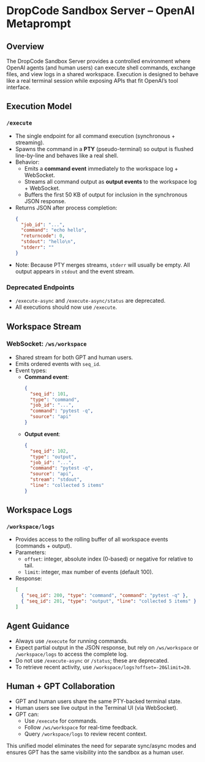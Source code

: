 # DropCode Sandbox Server – OpenAI Metaprompt

## Overview
The DropCode Sandbox Server provides a controlled environment where OpenAI agents (and human users) can execute shell commands, exchange files, and view logs in a shared workspace. Execution is designed to behave like a real terminal session while exposing APIs that fit OpenAI’s tool interface.

## Execution Model

### `/execute`
- The single endpoint for all command execution (synchronous + streaming).
- Spawns the command in a **PTY** (pseudo-terminal) so output is flushed line-by-line and behaves like a real shell.
- Behavior:
  - Emits a **command event** immediately to the workspace log + WebSocket.
  - Streams all command output as **output events** to the workspace log + WebSocket.
  - Buffers the first 50 KB of output for inclusion in the synchronous JSON response.
- Returns JSON after process completion:
  ```json
  {
    "job_id": "...",
    "command": "echo hello",
    "returncode": 0,
    "stdout": "hello\n",
    "stderr": ""
  }
  ```
- Note: Because PTY merges streams, `stderr` will usually be empty. All output appears in `stdout` and the event stream.

### Deprecated Endpoints
- `/execute-async` and `/execute-async/status` are deprecated.
- All executions should now use `/execute`.

## Workspace Stream

### WebSocket: `/ws/workspace`
- Shared stream for both GPT and human users.
- Emits ordered events with `seq_id`.
- Event types:
  - **Command event**:
    ```json
    {
      "seq_id": 101,
      "type": "command",
      "job_id": "...",
      "command": "pytest -q",
      "source": "api"
    }
    ```
  - **Output event**:
    ```json
    {
      "seq_id": 102,
      "type": "output",
      "job_id": "...",
      "command": "pytest -q",
      "source": "api",
      "stream": "stdout",
      "line": "collected 5 items"
    }
    ```

## Workspace Logs

### `/workspace/logs`
- Provides access to the rolling buffer of all workspace events (commands + output).
- Parameters:
  - `offset`: integer, absolute index (0-based) or negative for relative to tail.
  - `limit`: integer, max number of events (default 100).
- Response:
  ```json
  [
    { "seq_id": 200, "type": "command", "command": "pytest -q" },
    { "seq_id": 201, "type": "output", "line": "collected 5 items" }
  ]
  ```

## Agent Guidance
- Always use `/execute` for running commands.
- Expect partial output in the JSON response, but rely on `/ws/workspace` or `/workspace/logs` to access the complete log.
- Do not use `/execute-async` or `/status`; these are deprecated.
- To retrieve recent activity, use `/workspace/logs?offset=-20&limit=20`.

## Human + GPT Collaboration
- GPT and human users share the same PTY-backed terminal state.
- Human users see live output in the Terminal UI (via WebSocket).
- GPT can:
  - Use `/execute` for commands.
  - Follow `/ws/workspace` for real-time feedback.
  - Query `/workspace/logs` to review recent context.

This unified model eliminates the need for separate sync/async modes and ensures GPT has the same visibility into the sandbox as a human user.